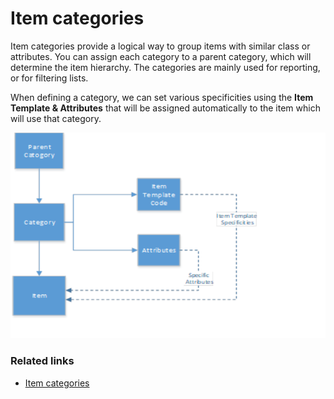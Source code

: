 # Item categories

Item categories provide a logical way to group items with similar class or attributes. You can assign each category to a parent category, which will determine the item hierarchy. The categories are mainly used for reporting, or for filtering lists. 

When defining a category, we can set various specificities using the **Item Template & Attributes** that will be assigned automatically to the item which will use that category. 

![item_category_graph](../images/item_categories.png)

### Related links

- [Item categories](../reference/item_categories_ref.md)
